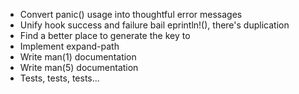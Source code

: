 * Convert panic() usage into thoughtful error messages
* Unify hook success and failure bail eprintln!(), there's duplication
* Find a better place to generate the key to
* Implement expand-path
* Write man(1) documentation
* Write man(5) documentation
* Tests, tests, tests...
